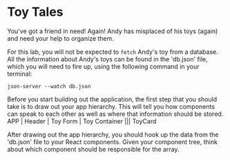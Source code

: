 # Toy Tales

You've got a friend in need! Again!
Andy has misplaced of his toys (again) and need your help to organize them.

For this lab, you will not be expected to `fetch` Andy's toy from a database. All the information about Andy's toys can be found in the 'db.json' file, which you will need to fire up, using the following command in your terminal:

`json-server --watch db.json`

Before you start building out the application, the first step that you should take is to draw out your app hierarchy. This will tell you how components can speak to each other as well as where that information should be stored.
APP
  | Header
  | Toy Form
  | Toy Container
    ||| ToyCard


After drawing out the app hierarchy, you should hook up the data from the 'db.json' file to your React components. Given your component tree, think about which component should be responsible for the array.
<!-- After you have put the data in the proper component,  -->
 <!-- your next job is to render the ToyCard component on the page. -->

<!-- After the ToyCard components are on the page, consider building out the functionality for the ToyForm.  -->
<!-- Using the ideas of controlled form and inverse data-flow, think about how to render a new ToyCard for the toy that you created. -->

<!-- After you have the create functionality built out, consider building out the delete functionality. When you click on the `Donate to Goodwill` button, the ToyCard that you clicked on should be removed from the DOM as well as the backend. -->

<!-- After that, consider building out the like functionality. Clicking on the button should increase the number of likes on the DOM as well as the backend. -->
